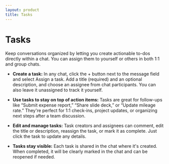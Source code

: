 ```yaml
---
layout: product
title: Tasks 
---
```


# Tasks

Keep conversations organized by letting you create actionable to-dos directly within a chat. You can assign them to yourself or others in both 1:1 and group chats.

- **Create a task:** In any chat, click the + button next to the message field and select Assign a task. Add a title (required) and an optional description, and choose an assignee from chat participants. You can also leave it unassigned to track it yourself.

- **Use tasks to stay on top of action items:** Tasks are great for follow-ups like “Submit expense report,” “Share slide deck,” or “Update mileage rate.” They're perfect for 1:1 check-ins, project updates, or organizing next steps after a team discussion.

- **Edit and manage tasks:** Task creators and assignees can comment, edit the title or description, reassign the task, or mark it as complete. Just click the task to update any details.

- **Tasks stay visible:** Each task is shared in the chat where it's created. When completed, it will be clearly marked in the chat and can be reopened if needed.